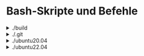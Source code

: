 # Bash-Skripte und Befehle

  <!-- commands_start -->

<details>
  <summary>./build</summary>

</details>

<details>
  <summary>./.git</summary>

  ### logs

  ### info

  ### refs

  ### branches

  ### hooks

  ### objects

</details>

<details>
  <summary>./ubuntu20.04</summary>

  ### ModSecurity

  - **modsecurity_latest_ubuntu20.04.sh**:
    `wget -O modsecurity_latest_ubuntu20.04.sh "https://raw.githubusercontent.com/CreaMate-Consulting/bash-scripts-for-ubuntu/main/ubuntu20.04/ModSecurity/modsecurity_latest_ubuntu20.04.sh" && bash modsecurity_latest_ubuntu20.04.sh`

  ### Zabbix

  - **zabbix_6.2_ubuntu20.04_agent.sh**:
    `   wget -O zabbix_6.2_ubuntu20.04_agent.sh "https://raw.githubusercontent.com/CreaMate-Consulting/bash-scripts-for-ubuntu/main/ubuntu20.04/Zabbix/zabbix_6.2_ubuntu20.04_agent.sh" && bash zabbix_6.2_ubuntu20.04_agent.sh`

  ### LAMP

  - **lamp_ubuntu20.04.sh**:
    `wget -O lamp_ubuntu20.04.sh "https://raw.githubusercontent.com/CreaMate-Consulting/bash-scripts-for-ubuntu/main/ubuntu20.04/LAMP/lamp_ubuntu20.04.sh" && bash lamp_ubuntu20.04.sh`

</details>

<details>
  <summary>./ubuntu22.04</summary>

  ### Zabbix

  - **zabbix_6.2_ubuntu22.04_server_frontend_agent.sh**:
    `   wget -O zabbix_6.2_ubuntu22.04_server_frontend_agent.sh "https://raw.githubusercontent.com/CreaMate-Consulting/bash-scripts-for-ubuntu/main/ubuntu22.04/Zabbix/zabbix_6.2_ubuntu22.04_server_frontend_agent.sh" && bash zabbix_6.2_ubuntu22.04_server_frontend_agent.sh`

  - **zabbix_6.2_ubuntu22.04_agent.sh**:
    `   wget -O zabbix_6.2_ubuntu22.04_agent.sh "https://raw.githubusercontent.com/CreaMate-Consulting/bash-scripts-for-ubuntu/main/ubuntu22.04/Zabbix/zabbix_6.2_ubuntu22.04_agent.sh" && bash zabbix_6.2_ubuntu22.04_agent.sh`

  ### LAMP

  - **lamp_ubuntu22.04.sh**:
    `wget -O update_commands.sh "https://raw.githubusercontent.com/CreaMate-Consulting/bash-scripts-for-ubuntu/main/build/update_commands.sh" && bash update_commands.sh`

</details>

  <!-- commands_end -->
